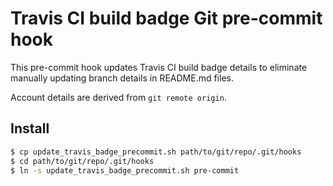 # Travis CI build badge Git pre-commit hook

This pre-commit hook updates Travis CI build badge details to eliminate manually updating branch details in README.md files.

Account details are derived from `git remote origin`.

## Install
```bash
$ cp update_travis_badge_precommit.sh path/to/git/repo/.git/hooks
$ cd path/to/git/repo/.git/hooks
$ ln -s update_travis_badge_precommit.sh pre-commit
```
